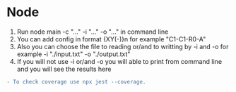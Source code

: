 # Node
1. Run node main -c "..." -i "..." -o "..." in command line
2. You can add config in format {XY(-)}n for example "C1-C1-R0-A"
3. Also you can choose the file to reading or/and to writting  by -i and -o for example -i "./input.txt" -o "./output.txt"
4. If you will not use -i or/and -o you will able to print from command line and you will see the results here
 ```diff
- To check coverage use npx jest --coverage.
```
